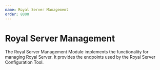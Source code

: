 ```yaml
---
name: Royal Server Management
order: 8000
---
```


# Royal Server Management

The Royal Server Management Module implements the functionality for managing Royal Server. It provides the endpoints used by the Royal Server Configuration Tool.
